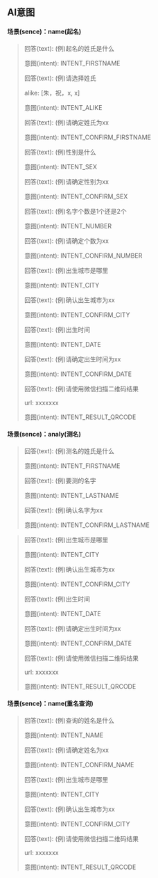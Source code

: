 ## AI意图



#### 场景(sence)：name(起名)

> 回答(text): (例)起名的姓氏是什么
>
> 意图(intent):  INTENT_FIRSTNAME
>
>
>
> 回答(text): (例)请选择姓氏
>
> alike: [朱，祝，x,  x]
>
> 意图(intent):  INTENT_ALIKE
>
>
>
> 回答(text): (例)请确定姓氏为xx
>
> 意图(intent):  INTENT_CONFIRM_FIRSTNAME
>
>
>
> 回答(text): (例)性别是什么
>
> 意图(intent):  INTENT_SEX
>
>
>
> 回答(text): (例)请确定性别为xx
>
> 意图(intent):  INTENT_CONFIRM_SEX
>
>
>
> 回答(text): (例)名字个数是1个还是2个
>
> 意图(intent):  INTENT_NUMBER
>
>
>
> 回答(text): (例)请确定个数为xx
>
> 意图(intent):  INTENT_CONFIRM_NUMBER
>
>
>
> 回答(text): (例)出生城市是哪里
>
> 意图(intent):  INTENT_CITY
>
>
>
> 回答(text): (例)确认出生城市为xx
>
> 意图(intent):  INTENT_CONFIRM_CITY
>
>
>
> 回答(text): (例)出生时间
>
> 意图(intent):  INTENT_DATE
>
>
>
> 回答(text): (例)请确定出生时间为xx
>
> 意图(intent):  INTENT_CONFIRM_DATE
>
>
>
> 回答(text): (例)请使用微信扫描二维码结果
>
> url: xxxxxxx
>
> 意图(intent):  INTENT_RESULT_QRCODE



#### 场景(sence)：analy(测名)

> 回答(text): (例)测名的姓氏是什么
>
> 意图(intent):  INTENT_FIRSTNAME
>
>
>
> 回答(text): (例)要测的名字
>
> 意图(intent):  INTENT_LASTNAME
>
>
>
> 回答(text): (例)确认名字为xx
>
> 意图(intent):  INTENT_CONFIRM_LASTNAME
>
>

> 回答(text): (例)出生城市是哪里
>
> 意图(intent):  INTENT_CITY
>
>
>
> 回答(text): (例)确认出生城市为xx
>
> 意图(intent):  INTENT_CONFIRM_CITY
>
>
>
> 回答(text): (例)出生时间
>
> 意图(intent):  INTENT_DATE
>
>
>
> 回答(text): (例)请确定出生时间为xx
>
> 意图(intent):  INTENT_CONFIRM_DATE
>
>
>
> 回答(text): (例)请使用微信扫描二维码结果
>
> url: xxxxxxx
>
> 意图(intent):  INTENT_RESULT_QRCODE



#### 场景(sence)：name(重名查询)

> 回答(text): (例)查询的姓名是什么
>
> 意图(intent):  INTENT_NAME
>
>
>
> 回答(text): (例)请确定姓名为xx
>
> 意图(intent):  INTENT_CONFIRM_NAME
>
>
>
> 回答(text): (例)出生城市是哪里
>
> 意图(intent):  INTENT_CITY
>
>
>
> 回答(text): (例)确认出生城市为xx
>
> 意图(intent):  INTENT_CONFIRM_CITY
>
>
>
> 回答(text): (例)请使用微信扫描二维码结果
>
> url: xxxxxxx
>
> 意图(intent):  INTENT_RESULT_QRCODE







